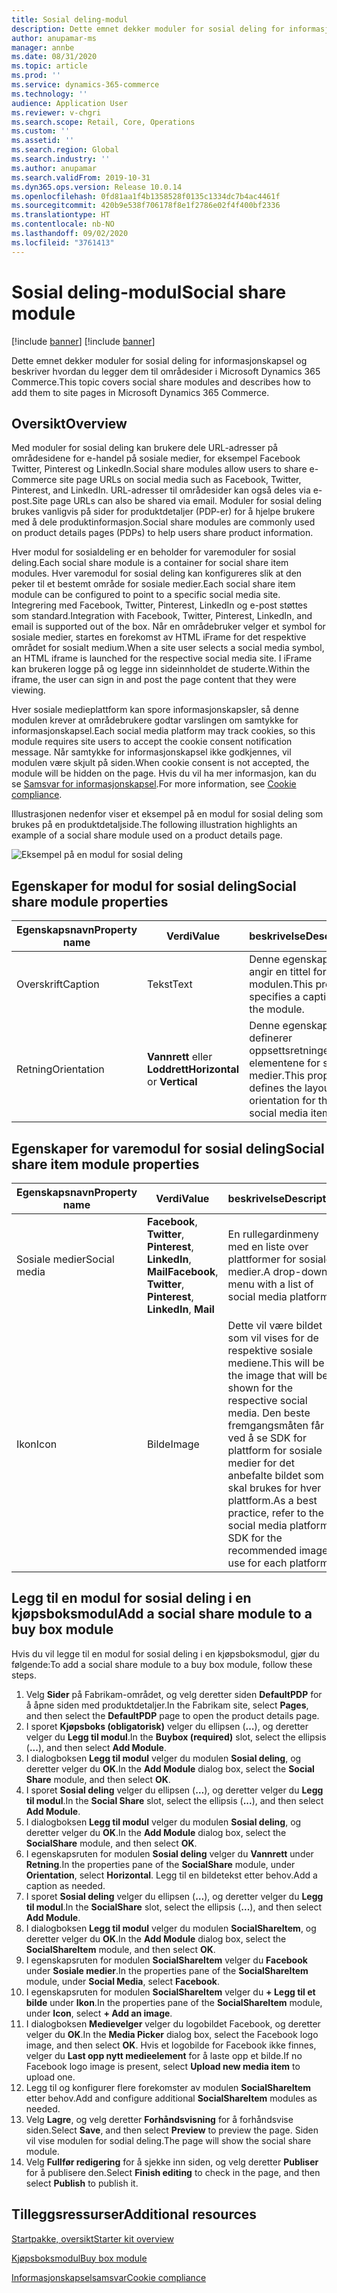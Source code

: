 ```yaml
---
title: Sosial deling-modul
description: Dette emnet dekker moduler for sosial deling for informasjonskapsel og beskriver hvordan du legger dem til områdesider i Microsoft Dynamics 365 Commerce.
author: anupamar-ms
manager: annbe
ms.date: 08/31/2020
ms.topic: article
ms.prod: ''
ms.service: dynamics-365-commerce
ms.technology: ''
audience: Application User
ms.reviewer: v-chgri
ms.search.scope: Retail, Core, Operations
ms.custom: ''
ms.assetid: ''
ms.search.region: Global
ms.search.industry: ''
ms.author: anupamar
ms.search.validFrom: 2019-10-31
ms.dyn365.ops.version: Release 10.0.14
ms.openlocfilehash: 0fd81aa1f4b1358528f0135c1334dc7b4ac4461f
ms.sourcegitcommit: 420b9e538f706178f8e1f2786e02f4f400bf2336
ms.translationtype: HT
ms.contentlocale: nb-NO
ms.lasthandoff: 09/02/2020
ms.locfileid: "3761413"
---
```

# <a name="social-share-module"></a><span data-ttu-id="4da88-103">Sosial deling-modul</span><span class="sxs-lookup"><span data-stu-id="4da88-103">Social share module</span></span>

[!include [banner](includes/banner.md)]
[!include [banner](includes/preview-banner.md)]

<span data-ttu-id="4da88-104">Dette emnet dekker moduler for sosial deling for informasjonskapsel og beskriver hvordan du legger dem til områdesider i Microsoft Dynamics 365 Commerce.</span><span class="sxs-lookup"><span data-stu-id="4da88-104">This topic covers social share modules and describes how to add them to site pages in Microsoft Dynamics 365 Commerce.</span></span>

## <a name="overview"></a><span data-ttu-id="4da88-105">Oversikt</span><span class="sxs-lookup"><span data-stu-id="4da88-105">Overview</span></span>

<span data-ttu-id="4da88-106">Med moduler for sosial deling kan brukere dele URL-adresser på områdesidene for e-handel på sosiale medier, for eksempel Facebook Twitter, Pinterest og LinkedIn.</span><span class="sxs-lookup"><span data-stu-id="4da88-106">Social share modules allow users to share e-Commerce site page URLs on social media such as Facebook, Twitter, Pinterest, and LinkedIn.</span></span> <span data-ttu-id="4da88-107">URL-adresser til områdesider kan også deles via e-post.</span><span class="sxs-lookup"><span data-stu-id="4da88-107">Site page URLs can also be shared via email.</span></span> <span data-ttu-id="4da88-108">Moduler for sosial deling brukes vanligvis på sider for produktdetaljer (PDP-er) for å hjelpe brukere med å dele produktinformasjon.</span><span class="sxs-lookup"><span data-stu-id="4da88-108">Social share modules are commonly used on product details pages (PDPs) to help users share product information.</span></span>

<span data-ttu-id="4da88-109">Hver modul for sosialdeling er en beholder for varemoduler for sosial deling.</span><span class="sxs-lookup"><span data-stu-id="4da88-109">Each social share module is a container for social share item modules.</span></span> <span data-ttu-id="4da88-110">Hver varemodul for sosial deling kan konfigureres slik at den peker til et bestemt område for sosiale medier.</span><span class="sxs-lookup"><span data-stu-id="4da88-110">Each social share item module can be configured to point to a specific social media site.</span></span> <span data-ttu-id="4da88-111">Integrering med Facebook, Twitter, Pinterest, LinkedIn og e-post støttes som standard.</span><span class="sxs-lookup"><span data-stu-id="4da88-111">Integration with Facebook, Twitter, Pinterest, LinkedIn, and email is supported out of the box.</span></span> <span data-ttu-id="4da88-112">Når en områdebruker velger et symbol for sosiale medier, startes en forekomst av HTML iFrame for det respektive området for sosialt medium.</span><span class="sxs-lookup"><span data-stu-id="4da88-112">When a site user selects a social media symbol, an HTML iframe is launched for the respective social media site.</span></span> <span data-ttu-id="4da88-113">I iFrame kan brukeren logge på og legge inn sideinnholdet de studerte.</span><span class="sxs-lookup"><span data-stu-id="4da88-113">Within the iframe, the user can sign in and post the page content that they were viewing.</span></span>

<span data-ttu-id="4da88-114">Hver sosiale medieplattform kan spore informasjonskapsler, så denne modulen krever at områdebrukere godtar varslingen om samtykke for informasjonskapsel.</span><span class="sxs-lookup"><span data-stu-id="4da88-114">Each social media platform may track cookies, so this module requires site users to accept the cookie consent notification message.</span></span> <span data-ttu-id="4da88-115">Når samtykke for informasjonskapsel ikke godkjennes, vil modulen være skjult på siden.</span><span class="sxs-lookup"><span data-stu-id="4da88-115">When cookie consent is not accepted, the module will be hidden on the page.</span></span> <span data-ttu-id="4da88-116">Hvis du vil ha mer informasjon, kan du se [Samsvar for informasjonskapsel](cookie-compliance.md).</span><span class="sxs-lookup"><span data-stu-id="4da88-116">For more information, see [Cookie compliance](cookie-compliance.md).</span></span>

<span data-ttu-id="4da88-117">Illustrasjonen nedenfor viser et eksempel på en modul for sosial deling som brukes på en produktdetaljside.</span><span class="sxs-lookup"><span data-stu-id="4da88-117">The following illustration highlights an example of a social share module used on a product details page.</span></span>

![Eksempel på en modul for sosial deling](./media/ecommerce-socialshare.png)

## <a name="social-share-module-properties"></a><span data-ttu-id="4da88-119">Egenskaper for modul for sosial deling</span><span class="sxs-lookup"><span data-stu-id="4da88-119">Social share module properties</span></span>

| <span data-ttu-id="4da88-120">Egenskapsnavn</span><span class="sxs-lookup"><span data-stu-id="4da88-120">Property name</span></span>             | <span data-ttu-id="4da88-121">Verdi</span><span class="sxs-lookup"><span data-stu-id="4da88-121">Value</span></span>                 | <span data-ttu-id="4da88-122">beskrivelse</span><span class="sxs-lookup"><span data-stu-id="4da88-122">Description</span></span> |
|---------------------------|-----------------------|-------------|
| <span data-ttu-id="4da88-123">Overskrift</span><span class="sxs-lookup"><span data-stu-id="4da88-123">Caption</span></span>                  | <span data-ttu-id="4da88-124">Tekst</span><span class="sxs-lookup"><span data-stu-id="4da88-124">Text</span></span> | <span data-ttu-id="4da88-125">Denne egenskapen angir en tittel for modulen.</span><span class="sxs-lookup"><span data-stu-id="4da88-125">This property specifies a caption for the module.</span></span> |
| <span data-ttu-id="4da88-126">Retning</span><span class="sxs-lookup"><span data-stu-id="4da88-126">Orientation</span></span> | <span data-ttu-id="4da88-127">**Vannrett** eller **Loddrett**</span><span class="sxs-lookup"><span data-stu-id="4da88-127">**Horizontal** or **Vertical**</span></span>  | <span data-ttu-id="4da88-128">Denne egenskapen definerer oppsettsretningen for elementene for sosiale medier.</span><span class="sxs-lookup"><span data-stu-id="4da88-128">This property defines the layout orientation for the social media items.</span></span> |

## <a name="social-share-item-module-properties"></a><span data-ttu-id="4da88-129">Egenskaper for varemodul for sosial deling</span><span class="sxs-lookup"><span data-stu-id="4da88-129">Social share item module properties</span></span>
| <span data-ttu-id="4da88-130">Egenskapsnavn</span><span class="sxs-lookup"><span data-stu-id="4da88-130">Property name</span></span>             | <span data-ttu-id="4da88-131">Verdi</span><span class="sxs-lookup"><span data-stu-id="4da88-131">Value</span></span>                 | <span data-ttu-id="4da88-132">beskrivelse</span><span class="sxs-lookup"><span data-stu-id="4da88-132">Description</span></span> |
|---------------------------|-----------------------|-------------|
| <span data-ttu-id="4da88-133">Sosiale medier</span><span class="sxs-lookup"><span data-stu-id="4da88-133">Social media</span></span>              | <span data-ttu-id="4da88-134">**Facebook**, **Twitter**, **Pinterest**, **LinkedIn**, **Mail**</span><span class="sxs-lookup"><span data-stu-id="4da88-134">**Facebook**, **Twitter**, **Pinterest**, **LinkedIn**, **Mail**</span></span> | <span data-ttu-id="4da88-135">En rullegardinmeny med en liste over plattformer for sosiale medier.</span><span class="sxs-lookup"><span data-stu-id="4da88-135">A drop-down menu with a list of social media platforms.</span></span> |
| <span data-ttu-id="4da88-136">Ikon</span><span class="sxs-lookup"><span data-stu-id="4da88-136">Icon</span></span> |<span data-ttu-id="4da88-137">Bilde</span><span class="sxs-lookup"><span data-stu-id="4da88-137">Image</span></span>    | <span data-ttu-id="4da88-138">Dette vil være bildet som vil vises for de respektive sosiale mediene.</span><span class="sxs-lookup"><span data-stu-id="4da88-138">This will be the image that will be shown for the respective social media.</span></span> <span data-ttu-id="4da88-139">Den beste fremgangsmåten får du ved å se SDK for plattform for sosiale medier for det anbefalte bildet som skal brukes for hver plattform.</span><span class="sxs-lookup"><span data-stu-id="4da88-139">As a best practice, refer to the social media platform's SDK for the recommended image to use for each platform.</span></span> |

## <a name="add-a-social-share-module-to-a-buy-box-module"></a><span data-ttu-id="4da88-140">Legg til en modul for sosial deling i en kjøpsboksmodul</span><span class="sxs-lookup"><span data-stu-id="4da88-140">Add a social share module to a buy box module</span></span>

<span data-ttu-id="4da88-141">Hvis du vil legge til en modul for sosial deling i en kjøpsboksmodul, gjør du følgende:</span><span class="sxs-lookup"><span data-stu-id="4da88-141">To add a social share module to a buy box module, follow these steps.</span></span>

1. <span data-ttu-id="4da88-142">Velg **Sider** på Fabrikam-området, og velg deretter siden **DefaultPDP** for å åpne siden med produktdetaljer.</span><span class="sxs-lookup"><span data-stu-id="4da88-142">In the Fabrikam site, select **Pages**, and then select the **DefaultPDP** page to open the product details page.</span></span> 
1. <span data-ttu-id="4da88-143">I sporet **Kjøpsboks (obligatorisk)** velger du ellipsen (**…**), og deretter velger du **Legg til modul**.</span><span class="sxs-lookup"><span data-stu-id="4da88-143">In the **Buybox (required)** slot, select the ellipsis (**...**), and then select **Add Module**.</span></span>
1. <span data-ttu-id="4da88-144">I dialogboksen **Legg til modul** velger du modulen **Sosial deling**, og deretter velger du **OK**.</span><span class="sxs-lookup"><span data-stu-id="4da88-144">In the **Add Module** dialog box, select the **Social Share** module, and then select **OK**.</span></span>
1. <span data-ttu-id="4da88-145">I sporet **Sosial deling** velger du ellipsen (**…**), og deretter velger du **Legg til modul**.</span><span class="sxs-lookup"><span data-stu-id="4da88-145">In the **Social Share** slot, select the ellipsis (**...**), and then select **Add Module**.</span></span>
1. <span data-ttu-id="4da88-146">I dialogboksen **Legg til modul** velger du modulen **Sosial deling**, og deretter velger du **OK**.</span><span class="sxs-lookup"><span data-stu-id="4da88-146">In the **Add Module** dialog box, select the **SocialShare** module, and then select **OK**.</span></span>
1. <span data-ttu-id="4da88-147">I egenskapsruten for modulen **Sosial deling** velger du **Vannrett** under **Retning**.</span><span class="sxs-lookup"><span data-stu-id="4da88-147">In the properties pane of the **SocialShare** module, under **Orientation**, select **Horizontal**.</span></span> <span data-ttu-id="4da88-148">Legg til en bildetekst etter behov.</span><span class="sxs-lookup"><span data-stu-id="4da88-148">Add a caption as needed.</span></span>
1. <span data-ttu-id="4da88-149">I sporet **Sosial deling** velger du ellipsen (**…**), og deretter velger du **Legg til modul**.</span><span class="sxs-lookup"><span data-stu-id="4da88-149">In the **SocialShare** slot, select the ellipsis (**...**), and then select **Add Module**.</span></span>
1. <span data-ttu-id="4da88-150">I dialogboksen **Legg til modul** velger du modulen **SocialShareItem**, og deretter velger du **OK**.</span><span class="sxs-lookup"><span data-stu-id="4da88-150">In the **Add Module** dialog box, select the **SocialShareItem** module, and then select **OK**.</span></span>
1. <span data-ttu-id="4da88-151">I egenskapsruten for modulen **SocialShareItem** velger du **Facebook** under **Sosiale medier**.</span><span class="sxs-lookup"><span data-stu-id="4da88-151">In the properties pane of the **SocialShareItem** module, under **Social Media**, select **Facebook**.</span></span>
1. <span data-ttu-id="4da88-152">I egenskapsruten for modulen **SocialShareItem** velger du **+ Legg til et bilde** under **Ikon**.</span><span class="sxs-lookup"><span data-stu-id="4da88-152">In the properties pane of the **SocialShareItem** module, under **Icon**, select **+ Add an image**.</span></span>
1. <span data-ttu-id="4da88-153">I dialogboksen **Medievelger** velger du logobildet Facebook, og deretter velger du **OK**.</span><span class="sxs-lookup"><span data-stu-id="4da88-153">In the **Media Picker** dialog box, select the Facebook logo image, and then select **OK**.</span></span> <span data-ttu-id="4da88-154">Hvis et logobilde for Facebook ikke finnes, velger du **Last opp nytt medieelement** for å laste opp et bilde.</span><span class="sxs-lookup"><span data-stu-id="4da88-154">If no Facebook logo image is present, select **Upload new media item** to upload one.</span></span>
1. <span data-ttu-id="4da88-155">Legg til og konfigurer flere forekomster av modulen **SocialShareItem** etter behov.</span><span class="sxs-lookup"><span data-stu-id="4da88-155">Add and configure additional **SocialShareItem** modules as needed.</span></span>
1. <span data-ttu-id="4da88-156">Velg **Lagre**, og velg deretter **Forhåndsvisning** for å forhåndsvise siden.</span><span class="sxs-lookup"><span data-stu-id="4da88-156">Select **Save**, and then select **Preview** to preview the page.</span></span> <span data-ttu-id="4da88-157">Siden vil vise modulen for sodial deling.</span><span class="sxs-lookup"><span data-stu-id="4da88-157">The page will show the social share module.</span></span>
1. <span data-ttu-id="4da88-158">Velg **Fullfør redigering** for å sjekke inn siden, og velg deretter **Publiser** for å publisere den.</span><span class="sxs-lookup"><span data-stu-id="4da88-158">Select **Finish editing** to check in the page, and then select **Publish** to publish it.</span></span>

## <a name="additional-resources"></a><span data-ttu-id="4da88-159">Tilleggsressurser</span><span class="sxs-lookup"><span data-stu-id="4da88-159">Additional resources</span></span>

[<span data-ttu-id="4da88-160">Startpakke, oversikt</span><span class="sxs-lookup"><span data-stu-id="4da88-160">Starter kit overview</span></span>](starter-kit-overview.md)

[<span data-ttu-id="4da88-161">Kjøpsboksmodul</span><span class="sxs-lookup"><span data-stu-id="4da88-161">Buy box module</span></span>](add-buy-box.md)

[<span data-ttu-id="4da88-162">Informasjonskapselsamsvar</span><span class="sxs-lookup"><span data-stu-id="4da88-162">Cookie compliance</span></span>](cookie-compliance.md)
